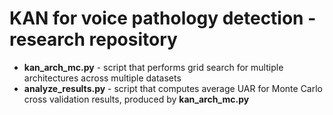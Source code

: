 # KAN for voice pathology detection - research repository

- **kan_arch_mc.py** - script that performs grid search for multiple architectures across multiple datasets
- **analyze_results.py** - script that computes average UAR for Monte Carlo cross validation results, produced by **kan_arch_mc.py**